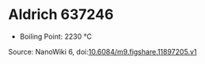 <a name="material" />

# Aldrich 637246
<script type="application/ld+json">
  {
    "@context": "https://schema.org/",
    "@type": "ChemicalSubstance",
    "@id": "https://egonw.github.io/nanowiki/nanowiki366.html#material",
    "http://purl.org/dc/terms/conformsTo":
      {
        "@type": "CreativeWork",
        "@id": "https://bioschemas.org/profiles/ChemicalSubstance/0.4-RELEASE/"
      },
    "identfier": "366",
    "name": "Aldrich 637246",
    "url": "https://egonw.github.io/nanowiki/nanowiki366.html#material",
    "sameAs": "http://127.0.0.1/mediawiki/index.php/Special:URIResolver/Aldrich_637246"
  }
</script>


* Boiling Point: 2230 °C


Source: NanoWiki 6, doi:[10.6084/m9.figshare.11897205.v1](https://doi.org/10.6084/m9.figshare.11897205.v1)
